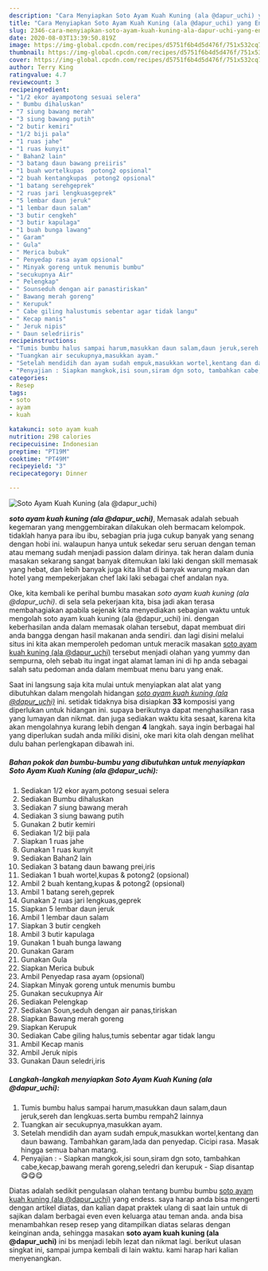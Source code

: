 ```yaml
---
description: "Cara Menyiapkan Soto Ayam Kuah Kuning (ala @dapur_uchi) yang Enak"
title: "Cara Menyiapkan Soto Ayam Kuah Kuning (ala @dapur_uchi) yang Enak"
slug: 2346-cara-menyiapkan-soto-ayam-kuah-kuning-ala-dapur-uchi-yang-enak
date: 2020-08-03T13:39:50.819Z
image: https://img-global.cpcdn.com/recipes/d5751f6b4d5d476f/751x532cq70/soto-ayam-kuah-kuning-ala-dapur_uchi-foto-resep-utama.jpg
thumbnail: https://img-global.cpcdn.com/recipes/d5751f6b4d5d476f/751x532cq70/soto-ayam-kuah-kuning-ala-dapur_uchi-foto-resep-utama.jpg
cover: https://img-global.cpcdn.com/recipes/d5751f6b4d5d476f/751x532cq70/soto-ayam-kuah-kuning-ala-dapur_uchi-foto-resep-utama.jpg
author: Terry King
ratingvalue: 4.7
reviewcount: 3
recipeingredient:
- "1/2 ekor ayampotong sesuai selera"
- " Bumbu dihaluskan"
- "7 siung bawang merah"
- "3 siung bawang putih"
- "2 butir kemiri"
- "1/2 biji pala"
- "1 ruas jahe"
- "1 ruas kunyit"
- " Bahan2 lain"
- "3 batang daun bawang preiiris"
- "1 buah wortelkupas  potong2 opsional"
- "2 buah kentangkupas  potong2 opsional"
- "1 batang serehgeprek"
- "2 ruas jari lengkuasgeprek"
- "5 lembar daun jeruk"
- "1 lembar daun salam"
- "3 butir cengkeh"
- "3 butir kapulaga"
- "1 buah bunga lawang"
- " Garam"
- " Gula"
- " Merica bubuk"
- " Penyedap rasa ayam opsional"
- " Minyak goreng untuk menumis bumbu"
- "secukupnya Air"
- " Pelengkap"
- " Sounseduh dengan air panastiriskan"
- " Bawang merah goreng"
- " Kerupuk"
- " Cabe giling halustumis sebentar agar tidak langu"
- " Kecap manis"
- " Jeruk nipis"
- " Daun seledriiris"
recipeinstructions:
- "Tumis bumbu halus sampai harum,masukkan daun salam,daun jeruk,sereh dan lengkuas.serta bumbu rempah2 lainnya"
- "Tuangkan air secukupnya,masukkan ayam."
- "Setelah mendidih dan ayam sudah empuk,masukkan wortel,kentang dan daun bawang. Tambahkan garam,lada dan penyedap. Cicipi rasa. Masak hingga semua bahan matang."
- "Penyajian : Siapkan mangkok,isi soun,siram dgn soto, tambahkan cabe,kecap,bawang merah goreng,seledri dan kerupuk Siap disantap 😋😋😋"
categories:
- Resep
tags:
- soto
- ayam
- kuah

katakunci: soto ayam kuah 
nutrition: 298 calories
recipecuisine: Indonesian
preptime: "PT19M"
cooktime: "PT49M"
recipeyield: "3"
recipecategory: Dinner

---
```



![Soto Ayam Kuah Kuning (ala @dapur_uchi)](https://img-global.cpcdn.com/recipes/d5751f6b4d5d476f/751x532cq70/soto-ayam-kuah-kuning-ala-dapur_uchi-foto-resep-utama.jpg)

<b><i>soto ayam kuah kuning (ala @dapur_uchi)</i></b>, Memasak adalah sebuah kegemaran yang menggembirakan dilakukan oleh bermacam kelompok. tidaklah hanya para ibu ibu, sebagian pria juga cukup banyak yang senang dengan hobi ini. walaupun hanya untuk sekedar seru seruan dengan teman atau memang sudah menjadi passion dalam dirinya. tak heran dalam dunia masakan sekarang sangat banyak ditemukan laki laki dengan skill memasak yang hebat, dan lebih banyak juga kita lihat di banyak warung makan dan hotel yang mempekerjakan chef laki laki sebagai chef andalan nya.



Oke, kita kembali ke perihal bumbu masakan <i>soto ayam kuah kuning (ala @dapur_uchi)</i>. di sela sela pekerjaan kita, bisa jadi akan terasa membahagiakan apabila sejenak kita menyediakan sebagian waktu untuk mengolah soto ayam kuah kuning (ala @dapur_uchi) ini. dengan keberhasilan anda dalam memasak olahan tersebut, dapat membuat diri anda bangga dengan hasil makanan anda sendiri. dan lagi disini melalui situs ini kita akan memperoleh pedoman untuk meracik masakan <u>soto ayam kuah kuning (ala @dapur_uchi)</u> tersebut menjadi olahan yang yummy dan sempurna, oleh sebab itu ingat ingat alamat laman ini di hp anda sebagai salah satu pedoman anda dalam membuat menu baru yang enak.


Saat ini langsung saja kita mulai untuk menyiapkan alat alat yang dibutuhkan dalam mengolah hidangan <u><i>soto ayam kuah kuning (ala @dapur_uchi)</i></u> ini. setidak tidaknya bisa disiapkan <b>33</b> komposisi yang diperlukan untuk hidangan ini. supaya berikutnya dapat menghasilkan rasa yang lumayan dan nikmat. dan juga sediakan waktu kita sesaat, karena kita akan mengolahnya kurang lebih dengan <b>4</b> langkah. saya ingin berbagai hal yang diperlukan sudah anda miliki disini, oke mari kita olah dengan melihat dulu bahan perlengkapan dibawah ini.

<!--inarticleads1-->

##### Bahan pokok dan bumbu-bumbu yang dibutuhkan untuk menyiapkan Soto Ayam Kuah Kuning (ala @dapur_uchi):

1. Sediakan 1/2 ekor ayam,potong sesuai selera
1. Sediakan  Bumbu dihaluskan
1. Sediakan 7 siung bawang merah
1. Sediakan 3 siung bawang putih
1. Gunakan 2 butir kemiri
1. Sediakan 1/2 biji pala
1. Siapkan 1 ruas jahe
1. Gunakan 1 ruas kunyit
1. Sediakan  Bahan2 lain
1. Sediakan 3 batang daun bawang prei,iris
1. Sediakan 1 buah wortel,kupas &amp; potong2 (opsional)
1. Ambil 2 buah kentang,kupas &amp; potong2 (opsional)
1. Ambil 1 batang sereh,geprek
1. Gunakan 2 ruas jari lengkuas,geprek
1. Siapkan 5 lembar daun jeruk
1. Ambil 1 lembar daun salam
1. Siapkan 3 butir cengkeh
1. Ambil 3 butir kapulaga
1. Gunakan 1 buah bunga lawang
1. Gunakan  Garam
1. Gunakan  Gula
1. Siapkan  Merica bubuk
1. Ambil  Penyedap rasa ayam (opsional)
1. Siapkan  Minyak goreng untuk menumis bumbu
1. Gunakan secukupnya Air
1. Sediakan  Pelengkap
1. Sediakan  Soun,seduh dengan air panas,tiriskan
1. Siapkan  Bawang merah goreng
1. Siapkan  Kerupuk
1. Sediakan  Cabe giling halus,tumis sebentar agar tidak langu
1. Ambil  Kecap manis
1. Ambil  Jeruk nipis
1. Gunakan  Daun seledri,iris




<!--inarticleads2-->

##### Langkah-langkah menyiapkan Soto Ayam Kuah Kuning (ala @dapur_uchi):

1. Tumis bumbu halus sampai harum,masukkan daun salam,daun jeruk,sereh dan lengkuas.serta bumbu rempah2 lainnya
1. Tuangkan air secukupnya,masukkan ayam.
1. Setelah mendidih dan ayam sudah empuk,masukkan wortel,kentang dan daun bawang. Tambahkan garam,lada dan penyedap. Cicipi rasa. Masak hingga semua bahan matang.
1. Penyajian : - Siapkan mangkok,isi soun,siram dgn soto, tambahkan cabe,kecap,bawang merah goreng,seledri dan kerupuk - Siap disantap 😋😋😋




Diatas adalah sedikit pengulasan olahan tentang bumbu bumbu <u>soto ayam kuah kuning (ala @dapur_uchi)</u> yang endess. saya harap anda bisa mengerti dengan artikel diatas, dan kalian dapat praktek ulang di saat lain untuk di sajikan dalam berbagai even even keluarga atau teman anda. anda bisa menambahkan resep resep yang ditampilkan diatas selaras dengan keinginan anda, sehingga masakan <b>soto ayam kuah kuning (ala @dapur_uchi)</b> ini bs menjadi lebih lezat dan nikmat lagi. berikut ulasan singkat ini, sampai jumpa kembali di lain waktu. kami harap hari kalian menyenangkan.
